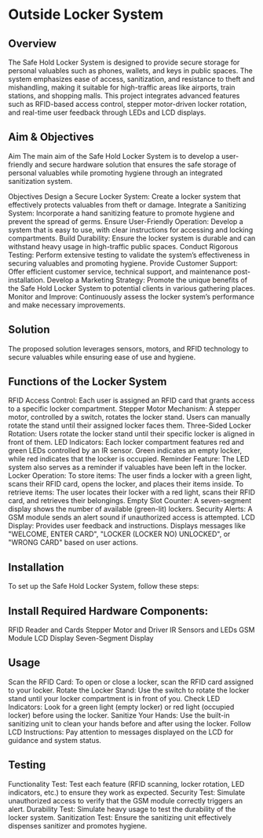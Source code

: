 # Outside Locker System

## Overview
The Safe Hold Locker System is designed to provide secure storage for personal valuables such as phones, wallets, and keys in public spaces. The system emphasizes ease of access, sanitization, and resistance to theft and mishandling, making it suitable for high-traffic areas like airports, train stations, and shopping malls. This project integrates advanced features such as RFID-based access control, stepper motor-driven locker rotation, and real-time user feedback through LEDs and LCD displays.

## Aim & Objectives
Aim
The main aim of the Safe Hold Locker System is to develop a user-friendly and secure hardware solution that ensures the safe storage of personal valuables while promoting hygiene through an integrated sanitization system.

Objectives
Design a Secure Locker System: Create a locker system that effectively protects valuables from theft or damage.
Integrate a Sanitizing System: Incorporate a hand sanitizing feature to promote hygiene and prevent the spread of germs.
Ensure User-Friendly Operation: Develop a system that is easy to use, with clear instructions for accessing and locking compartments.
Build Durability: Ensure the locker system is durable and can withstand heavy usage in high-traffic public spaces.
Conduct Rigorous Testing: Perform extensive testing to validate the system’s effectiveness in securing valuables and promoting hygiene.
Provide Customer Support: Offer efficient customer service, technical support, and maintenance post-installation.
Develop a Marketing Strategy: Promote the unique benefits of the Safe Hold Locker System to potential clients in various gathering places.
Monitor and Improve: Continuously assess the locker system’s performance and make necessary improvements.

## Solution
The proposed solution leverages sensors, motors, and RFID technology to secure valuables while ensuring ease of use and hygiene.

## Functions of the Locker System
RFID Access Control: Each user is assigned an RFID card that grants access to a specific locker compartment.
Stepper Motor Mechanism: A stepper motor, controlled by a switch, rotates the locker stand. Users can manually rotate the stand until their assigned locker faces them.
Three-Sided Locker Rotation: Users rotate the locker stand until their specific locker is aligned in front of them.
LED Indicators: Each locker compartment features red and green LEDs controlled by an IR sensor. Green indicates an empty locker, while red indicates that the locker is occupied.
Reminder Feature: The LED system also serves as a reminder if valuables have been left in the locker.
Locker Operation:
To store items: The user finds a locker with a green light, scans their RFID card, opens the locker, and places their items inside.
To retrieve items: The user locates their locker with a red light, scans their RFID card, and retrieves their belongings.
Empty Slot Counter: A seven-segment display shows the number of available (green-lit) lockers.
Security Alerts: A GSM module sends an alert sound if unauthorized access is attempted.
LCD Display: Provides user feedback and instructions. Displays messages like "WELCOME, ENTER CARD", "LOCKER (LOCKER NO) UNLOCKED", or "WRONG CARD" based on user actions.

## Installation
To set up the Safe Hold Locker System, follow these steps:


## Install Required Hardware Components:

RFID Reader and Cards
Stepper Motor and Driver
IR Sensors and LEDs
GSM Module
LCD Display
Seven-Segment Display


## Usage
Scan the RFID Card: To open or close a locker, scan the RFID card assigned to your locker.
Rotate the Locker Stand: Use the switch to rotate the locker stand until your locker compartment is in front of you.
Check LED Indicators: Look for a green light (empty locker) or red light (occupied locker) before using the locker.
Sanitize Your Hands: Use the built-in sanitizing unit to clean your hands before and after using the locker.
Follow LCD Instructions: Pay attention to messages displayed on the LCD for guidance and system status.

## Testing
Functionality Test: Test each feature (RFID scanning, locker rotation, LED indicators, etc.) to ensure they work as expected.
Security Test: Simulate unauthorized access to verify that the GSM module correctly triggers an alert.
Durability Test: Simulate heavy usage to test the durability of the locker system.
Sanitization Test: Ensure the sanitizing unit effectively dispenses sanitizer and promotes hygiene.

